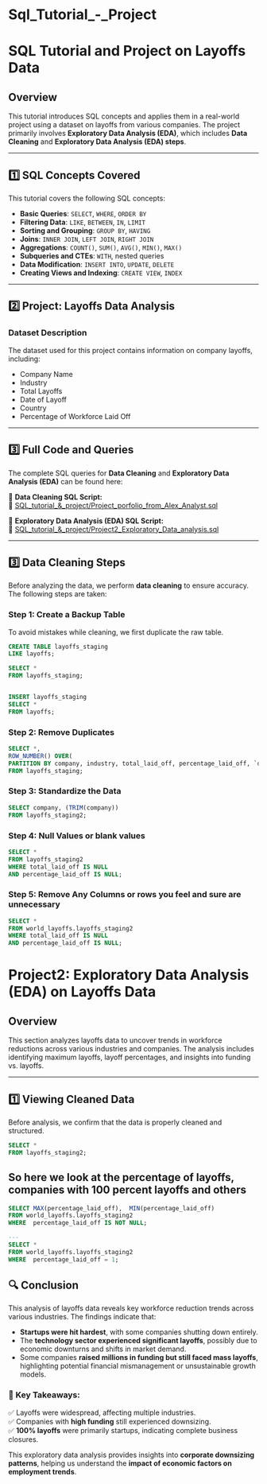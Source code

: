 # Sql_Tutorial_-_Project

# SQL Tutorial and Project on Layoffs Data

## Overview
This tutorial introduces SQL concepts and applies them in a real-world project using a dataset on layoffs from various companies. The project primarily involves **Exploratory Data Analysis (EDA)**, which includes **Data Cleaning** and **Exploratory Data Analysis (EDA) steps**.

---

## 1️⃣ SQL Concepts Covered
This tutorial covers the following SQL concepts:

- **Basic Queries**: `SELECT`, `WHERE`, `ORDER BY`
- **Filtering Data**: `LIKE`, `BETWEEN`, `IN`, `LIMIT`
- **Sorting and Grouping**: `GROUP BY`, `HAVING`
- **Joins**: `INNER JOIN`, `LEFT JOIN`, `RIGHT JOIN`
- **Aggregations**: `COUNT()`, `SUM()`, `AVG()`, `MIN()`, `MAX()`
- **Subqueries and CTEs**: `WITH`, nested queries
- **Data Modification**: `INSERT INTO`, `UPDATE`, `DELETE`
- **Creating Views and Indexing**: `CREATE VIEW`, `INDEX`

---

## 2️⃣ Project: Layoffs Data Analysis

### **Dataset Description**
The dataset used for this project contains information on company layoffs, including:
- Company Name
- Industry
- Total Layoffs
- Date of Layoff
- Country
- Percentage of Workforce Laid Off

---

## 3️⃣ Full Code and Queries
The complete SQL queries for **Data Cleaning** and **Exploratory Data Analysis (EDA)** can be found here:  

📌 **Data Cleaning SQL Script:**  
🔗 [SQL_tutorial_&_project/Project_porfolio_from_Alex_Analyst.sql](https://github.com/harlesky/Sql_Tutorial_-_Project/blob/main/SQL_tutorial_%26_project/Project_porfolio_from_Alex_Analyst.sql)  

📌 **Exploratory Data Analysis (EDA) SQL Script:**  
🔗 [SQL_tutorial_&_project/Project2_Exploratory_Data_analysis.sql](https://github.com/harlesky/Sql_Tutorial_-_Project/blob/main/SQL_tutorial_%26_project/Project2_Exploratory_Data_analysis.sql)  

---

## 3️⃣ Data Cleaning Steps
Before analyzing the data, we perform **data cleaning** to ensure accuracy. The following steps are taken:

### **Step 1: Create a Backup Table**
To avoid mistakes while cleaning, we first duplicate the raw table.

```sql
CREATE TABLE layoffs_staging
LIKE layoffs;

SELECT *
FROM layoffs_staging;


INSERT layoffs_staging
SELECT * 
FROM layoffs;
```

### **Step 2: Remove Duplicates**
```sql
SELECT *,
ROW_NUMBER() OVER(
PARTITION BY company, industry, total_laid_off, percentage_laid_off, `date`) AS row_num
FROM layoffs_staging;
```

### **Step 3: Standardize the Data**
```sql
SELECT company, (TRIM(company))
FROM layoffs_staging2;
```

### **Step 4: Null Values or blank values**
```sql
SELECT *
FROM layoffs_staging2
WHERE total_laid_off IS NULL
AND percentage_laid_off IS NULL;
```

### **Step 5: Remove Any Columns or rows you feel and sure are unnecessary**
```sql
SELECT *
FROM world_layoffs.layoffs_staging2
WHERE total_laid_off IS NULL
AND percentage_laid_off IS NULL;
```

# Project2: Exploratory Data Analysis (EDA) on Layoffs Data

## Overview
This section analyzes layoffs data to uncover trends in workforce reductions across various industries and companies. The analysis includes identifying maximum layoffs, layoff percentages, and insights into funding vs. layoffs.

---

## 1️⃣ Viewing Cleaned Data
Before analysis, we confirm that the data is properly cleaned and structured.

```sql
SELECT *
FROM layoffs_staging2;
```
## So here we look at the percentage of layoffs, companies with 100 percent layoffs and others
```sql
SELECT MAX(percentage_laid_off),  MIN(percentage_laid_off)
FROM world_layoffs.layoffs_staging2
WHERE  percentage_laid_off IS NOT NULL;

---
SELECT *
FROM world_layoffs.layoffs_staging2
WHERE  percentage_laid_off = 1;
```

## 🔍 Conclusion

This analysis of layoffs data reveals key workforce reduction trends across various industries. The findings indicate that:

- **Startups were hit hardest**, with some companies shutting down entirely.  
- The **technology sector experienced significant layoffs**, possibly due to economic downturns and shifts in market demand.  
- Some companies **raised millions in funding but still faced mass layoffs**, highlighting potential financial mismanagement or unsustainable growth models.  

### 📌 Key Takeaways:
✅ Layoffs were widespread, affecting multiple industries.  
✅ Companies with **high funding** still experienced downsizing.  
✅ **100% layoffs** were primarily startups, indicating complete business closures.  

This exploratory data analysis provides insights into **corporate downsizing patterns**, helping us understand the **impact of economic factors on employment trends**.  





